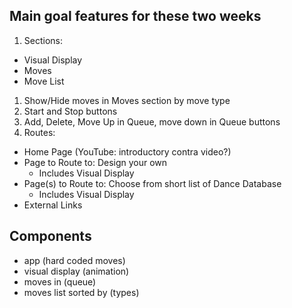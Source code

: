 ## Main goal features for these two weeks
1. Sections:
  - Visual Display
  - Moves
  - Move List
1. Show/Hide moves in Moves section by move type
1. Start and Stop buttons
1. Add, Delete, Move Up in Queue, move down in Queue buttons
1. Routes:
  - Home Page (YouTube: introductory contra video?)
  - Page to Route to: Design your own
    - Includes Visual Display
  - Page(s) to Route to: Choose from short list of Dance Database
    - Includes Visual Display
  - External Links

## Components
- app (hard coded moves)
- visual display (animation)
- moves in (queue)
- moves list sorted by (types)
